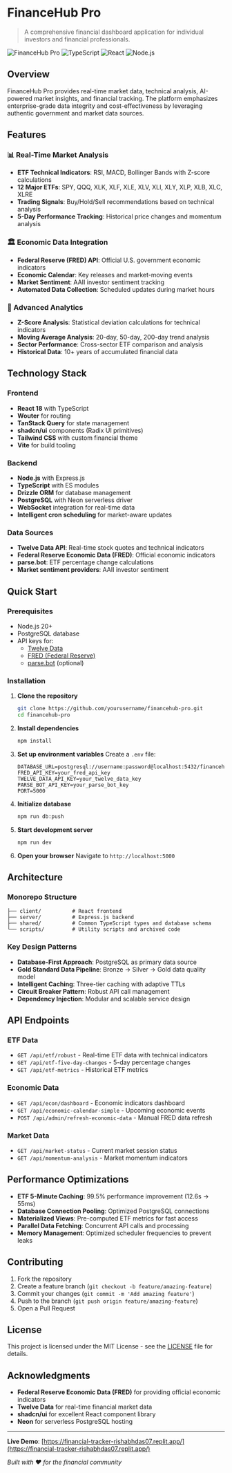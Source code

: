 # FinanceHub Pro

> A comprehensive financial dashboard application for individual investors and financial professionals.

![FinanceHub Pro](https://img.shields.io/badge/status-active-brightgreen) ![TypeScript](https://img.shields.io/badge/TypeScript-007ACC?logo=typescript&logoColor=white) ![React](https://img.shields.io/badge/React-20232A?logo=react&logoColor=61DAFB) ![Node.js](https://img.shields.io/badge/Node.js-43853D?logo=node.js&logoColor=white)

## Overview

FinanceHub Pro provides real-time market data, technical analysis, AI-powered market insights, and financial tracking. The platform emphasizes enterprise-grade data integrity and cost-effectiveness by leveraging authentic government and market data sources.

## Features

### 📊 Real-Time Market Analysis
- **ETF Technical Indicators**: RSI, MACD, Bollinger Bands with Z-score calculations
- **12 Major ETFs**: SPY, QQQ, XLK, XLF, XLE, XLV, XLI, XLY, XLP, XLB, XLC, XLRE
- **Trading Signals**: Buy/Hold/Sell recommendations based on technical analysis
- **5-Day Performance Tracking**: Historical price changes and momentum analysis

### 🏛️ Economic Data Integration
- **Federal Reserve (FRED) API**: Official U.S. government economic indicators
- **Economic Calendar**: Key releases and market-moving events
- **Market Sentiment**: AAII investor sentiment tracking
- **Automated Data Collection**: Scheduled updates during market hours

### 🎯 Advanced Analytics
- **Z-Score Analysis**: Statistical deviation calculations for technical indicators
- **Moving Average Analysis**: 20-day, 50-day, 200-day trend analysis
- **Sector Performance**: Cross-sector ETF comparison and analysis
- **Historical Data**: 10+ years of accumulated financial data

## Technology Stack

### Frontend
- **React 18** with TypeScript
- **Wouter** for routing
- **TanStack Query** for state management
- **shadcn/ui** components (Radix UI primitives)
- **Tailwind CSS** with custom financial theme
- **Vite** for build tooling

### Backend
- **Node.js** with Express.js
- **TypeScript** with ES modules
- **Drizzle ORM** for database management
- **PostgreSQL** with Neon serverless driver
- **WebSocket** integration for real-time data
- **Intelligent cron scheduling** for market-aware updates

### Data Sources
- **Twelve Data API**: Real-time stock quotes and technical indicators
- **Federal Reserve Economic Data (FRED)**: Official economic indicators
- **parse.bot**: ETF percentage change calculations
- **Market sentiment providers**: AAII investor sentiment

## Quick Start

### Prerequisites
- Node.js 20+
- PostgreSQL database
- API keys for:
  - [Twelve Data](https://twelvedata.com/) 
  - [FRED (Federal Reserve)](https://fred.stlouisfed.org/docs/api/api_key.html)
  - [parse.bot](https://parse.bot/) (optional)

### Installation

1. **Clone the repository**
   ```bash
   git clone https://github.com/yourusername/financehub-pro.git
   cd financehub-pro
   ```

2. **Install dependencies**
   ```bash
   npm install
   ```

3. **Set up environment variables**
   Create a `.env` file:
   ```env
   DATABASE_URL=postgresql://username:password@localhost:5432/financehub
   FRED_API_KEY=your_fred_api_key
   TWELVE_DATA_API_KEY=your_twelve_data_key
   PARSE_BOT_API_KEY=your_parse_bot_key
   PORT=5000
   ```

4. **Initialize database**
   ```bash
   npm run db:push
   ```

5. **Start development server**
   ```bash
   npm run dev
   ```

6. **Open your browser**
   Navigate to `http://localhost:5000`

## Architecture

### Monorepo Structure
```
├── client/          # React frontend
├── server/          # Express.js backend
├── shared/          # Common TypeScript types and database schema
└── scripts/         # Utility scripts and archived code
```

### Key Design Patterns
- **Database-First Approach**: PostgreSQL as primary data source
- **Gold Standard Data Pipeline**: Bronze → Silver → Gold data quality model
- **Intelligent Caching**: Three-tier caching with adaptive TTLs
- **Circuit Breaker Pattern**: Robust API call management
- **Dependency Injection**: Modular and scalable service design

## API Endpoints

### ETF Data
- `GET /api/etf/robust` - Real-time ETF data with technical indicators
- `GET /api/etf-five-day-changes` - 5-day percentage changes
- `GET /api/etf-metrics` - Historical ETF metrics

### Economic Data
- `GET /api/econ/dashboard` - Economic indicators dashboard
- `GET /api/economic-calendar-simple` - Upcoming economic events
- `POST /api/admin/refresh-economic-data` - Manual FRED data refresh

### Market Data
- `GET /api/market-status` - Current market session status
- `GET /api/momentum-analysis` - Market momentum indicators

## Performance Optimizations

- **ETF 5-Minute Caching**: 99.5% performance improvement (12.6s → 55ms)
- **Database Connection Pooling**: Optimized PostgreSQL connections
- **Materialized Views**: Pre-computed ETF metrics for fast access
- **Parallel Data Fetching**: Concurrent API calls and processing
- **Memory Management**: Optimized scheduler frequencies to prevent leaks

## Contributing

1. Fork the repository
2. Create a feature branch (`git checkout -b feature/amazing-feature`)
3. Commit your changes (`git commit -m 'Add amazing feature'`)
4. Push to the branch (`git push origin feature/amazing-feature`)
5. Open a Pull Request

## License

This project is licensed under the MIT License - see the [LICENSE](LICENSE) file for details.

## Acknowledgments

- **Federal Reserve Economic Data (FRED)** for providing official economic indicators
- **Twelve Data** for real-time financial market data
- **shadcn/ui** for excellent React component library
- **Neon** for serverless PostgreSQL hosting

---

**Live Demo**: [https://financial-tracker-rishabhdas07.replit.app/](https://financial-tracker-rishabhdas07.replit.app/)

*Built with ❤️ for the financial community*